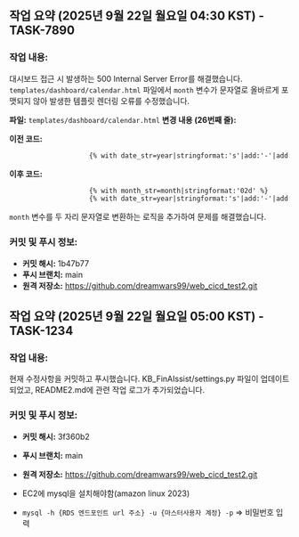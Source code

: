 ## 작업 요약 (2025년 9월 22일 월요일 04:30 KST) - TASK-7890

### 작업 내용:
대시보드 접근 시 발생하는 500 Internal Server Error를 해결했습니다. `templates/dashboard/calendar.html` 파일에서 `month` 변수가 문자열로 올바르게 포맷되지 않아 발생한 템플릿 렌더링 오류를 수정했습니다.

**파일:** `templates/dashboard/calendar.html`
**변경 내용 (26번째 줄):**

**이전 코드:**
```html
                    {% with date_str=year|stringformat:'s'|add:'-'|add:month|stringformat:'02d'|add:'-'|add:day|stringformat:'02d' %}
```

**이후 코드:**
```html
                    {% with month_str=month|stringformat:'02d' %}
                    {% with date_str=year|stringformat:'s'|add:'-'|add:month_str|add:'-'|add:day|stringformat:'02d' %}
```
`month` 변수를 두 자리 문자열로 변환하는 로직을 추가하여 문제를 해결했습니다.

### 커밋 및 푸시 정보:
- **커밋 해시:** 1b47b77
- **푸시 브랜치:** main
- **원격 저장소:** https://github.com/dreamwars99/web_cicd_test2.git

## 작업 요약 (2025년 9월 22일 월요일 05:00 KST) - TASK-1234

### 작업 내용:
현재 수정사항을 커밋하고 푸시했습니다. KB_FinAIssist/settings.py 파일이 업데이트되었고, README2.md에 관련 작업 로그가 추가되었습니다.

### 커밋 및 푸시 정보:
- **커밋 해시:** 3f360b2
- **푸시 브랜치:** main
- **원격 저장소:** https://github.com/dreamwars99/web_cicd_test2.git


- EC2에 mysql을 설치해야함(amazon linux 2023)
- `mysql -h {RDS 엔드포인트 url 주소} -u {마스터사용자 계정} -p` => 비밀번호 입력